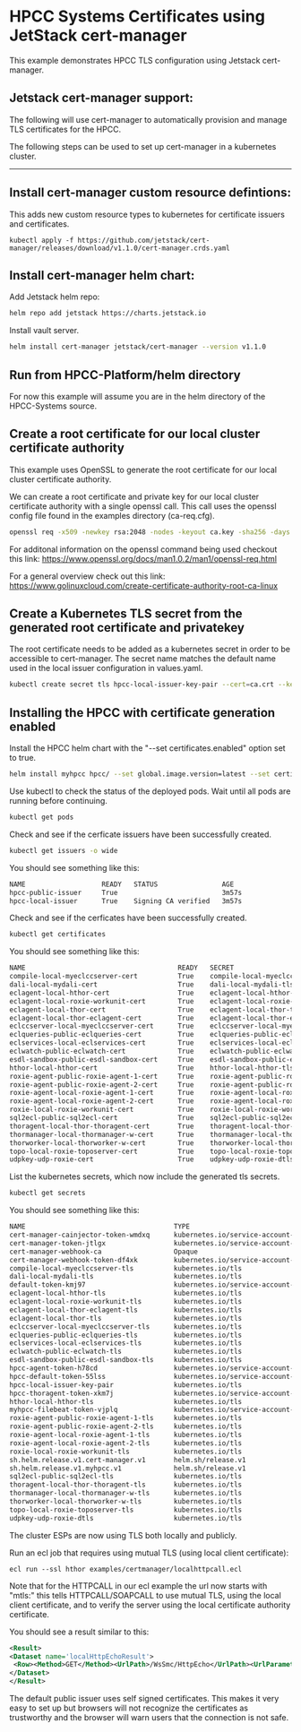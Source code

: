 # HPCC Systems Certificates using JetStack cert-manager

This example demonstrates HPCC TLS configuration using Jetstack cert-manager.

## Jetstack cert-manager support:

The following will use cert-manager to automatically provision and manage TLS certificates for the
HPCC.

The following steps can be used to set up cert-manager in a kubernetes cluster.

--------------------------------------------------------------------------------------------------------

## Install cert-manager custom resource defintions:

This adds new custom resource types to kubernetes for certificate issuers and certificates.

```
kubectl apply -f https://github.com/jetstack/cert-manager/releases/download/v1.1.0/cert-manager.crds.yaml
```

## Install cert-manager helm chart:

Add Jetstack helm repo:

```bash
helm repo add jetstack https://charts.jetstack.io
```

Install vault server.

```bash
helm install cert-manager jetstack/cert-manager --version v1.1.0
```

## Run from HPCC-Platform/helm directory

For now this example will assume you are in the helm directory of the HPCC-Systems source.

## Create a root certificate for our local cluster certificate authority

This example uses OpenSSL to generate the root certificate for our local cluster certificate authority.

We can create a root certificate and private key for our local cluster certificate authority with
a single openssl call. This call uses the openssl config file found in the examples directory (ca-req.cfg).


```bash
openssl req -x509 -newkey rsa:2048 -nodes -keyout ca.key -sha256 -days 1825 -out ca.crt -config examples/certmanager/ca-req.cfg
```

For additonal information on the openssl command being used checkout this link:
https://www.openssl.org/docs/man1.0.2/man1/openssl-req.html

For a general overview check out this link:
https://www.golinuxcloud.com/create-certificate-authority-root-ca-linux


## Create a Kubernetes TLS secret from the generated root certificate and privatekey

The root certificate needs to be added as a kubernetes secret in order to be accessible to cert-manager.
The secret name matches the default name used in the local issuer configuration in values.yaml.

```bash
kubectl create secret tls hpcc-local-issuer-key-pair --cert=ca.crt --key=ca.key
```

## Installing the HPCC with certificate generation enabled

Install the HPCC helm chart with the "--set certificates.enabled" option set to true.

```bash
helm install myhpcc hpcc/ --set global.image.version=latest --set certificates.enabled=true
```

Use kubectl to check the status of the deployed pods.  Wait until all pods are running before continuing.

```bash
kubectl get pods
```

Check and see if the cerficate issuers have been successfully created.

```bash
kubectl get issuers -o wide
```

You should see something like this:

```bash
NAME                   READY   STATUS                AGE
hpcc-public-issuer     True                          3m57s
hpcc-local-issuer      True    Signing CA verified   3m57s
```

Check and see if the cerficates have been successfully created.

```bash
kubectl get certificates
```

You should see something like this:

```bash
NAME                                      READY   SECRET                                   AGE
compile-local-myeclccserver-cert          True    compile-local-myeclccserver-tls          85s
dali-local-mydali-cert                    True    dali-local-mydali-tls                    85s
eclagent-local-hthor-cert                 True    eclagent-local-hthor-tls                 85s
eclagent-local-roxie-workunit-cert        True    eclagent-local-roxie-workunit-tls        85s
eclagent-local-thor-cert                  True    eclagent-local-thor-tls                  85s
eclagent-local-thor-eclagent-cert         True    eclagent-local-thor-eclagent-tls         85s
eclccserver-local-myeclccserver-cert      True    eclccserver-local-myeclccserver-tls      85s
eclqueries-public-eclqueries-cert         True    eclqueries-public-eclqueries-tls         85s
eclservices-local-eclservices-cert        True    eclservices-local-eclservices-tls        85s
eclwatch-public-eclwatch-cert             True    eclwatch-public-eclwatch-tls             85s
esdl-sandbox-public-esdl-sandbox-cert     True    esdl-sandbox-public-esdl-sandbox-tls     85s
hthor-local-hthor-cert                    True    hthor-local-hthor-tls                    85s
roxie-agent-public-roxie-agent-1-cert     True    roxie-agent-public-roxie-agent-1-tls     85s
roxie-agent-public-roxie-agent-2-cert     True    roxie-agent-public-roxie-agent-2-tls     85s
roxie-agent-local-roxie-agent-1-cert      True    roxie-agent-local-roxie-agent-1-tls      85s
roxie-agent-local-roxie-agent-2-cert      True    roxie-agent-local-roxie-agent-2-tls      85s
roxie-local-roxie-workunit-cert           True    roxie-local-roxie-workunit-tls           85s
sql2ecl-public-sql2ecl-cert               True    sql2ecl-public-sql2ecl-tls               85s
thoragent-local-thor-thoragent-cert       True    thoragent-local-thor-thoragent-tls       85s
thormanager-local-thormanager-w-cert      True    thormanager-local-thormanager-w-tls      85s
thorworker-local-thorworker-w-cert        True    thorworker-local-thorworker-w-tls        85s
topo-local-roxie-toposerver-cert          True    topo-local-roxie-toposerver-tls          85s
udpkey-udp-roxie-cert                     True    udpkey-udp-roxie-dtls                    85s
```

List the kubernetes secrets, which now include the generated tls secrets.

```bash
kubectl get secrets
```

You should see something like this:

```bash
NAME                                     TYPE                                  DATA   AGE
cert-manager-cainjector-token-wmdxq      kubernetes.io/service-account-token   3      3m52s
cert-manager-token-jtlgx                 kubernetes.io/service-account-token   3      3m52s
cert-manager-webhook-ca                  Opaque                                3      3m51s
cert-manager-webhook-token-df4xk         kubernetes.io/service-account-token   3      3m52s
compile-local-myeclccserver-tls          kubernetes.io/tls                     3      2m49s
dali-local-mydali-tls                    kubernetes.io/tls                     3      2m56s
default-token-kmj97                      kubernetes.io/service-account-token   3      2d1h
eclagent-local-hthor-tls                 kubernetes.io/tls                     3      2m55s
eclagent-local-roxie-workunit-tls        kubernetes.io/tls                     3      2m53s
eclagent-local-thor-eclagent-tls         kubernetes.io/tls                     3      2m56s
eclagent-local-thor-tls                  kubernetes.io/tls                     3      2m54s
eclccserver-local-myeclccserver-tls      kubernetes.io/tls                     3      2m55s
eclqueries-public-eclqueries-tls         kubernetes.io/tls                     3      2m52s
eclservices-local-eclservices-tls        kubernetes.io/tls                     3      2m54s
eclwatch-public-eclwatch-tls             kubernetes.io/tls                     3      2m50s
esdl-sandbox-public-esdl-sandbox-tls     kubernetes.io/tls                     3      2m49s
hpcc-agent-token-h78cd                   kubernetes.io/service-account-token   3      2m58s
hpcc-default-token-55lss                 kubernetes.io/service-account-token   3      2m58s
hpcc-local-issuer-key-pair               kubernetes.io/tls                     2      3m23s
hpcc-thoragent-token-xkm7j               kubernetes.io/service-account-token   3      2m58s
hthor-local-hthor-tls                    kubernetes.io/tls                     3      2m49s
myhpcc-filebeat-token-vjplq              kubernetes.io/service-account-token   3      2m58s
roxie-agent-public-roxie-agent-1-tls     kubernetes.io/tls                     3      2m51s
roxie-agent-public-roxie-agent-2-tls     kubernetes.io/tls                     3      2m49s
roxie-agent-local-roxie-agent-1-tls      kubernetes.io/tls                     3      2m51s
roxie-agent-local-roxie-agent-2-tls      kubernetes.io/tls                     3      2m52s
roxie-local-roxie-workunit-tls           kubernetes.io/tls                     3      2m52s
sh.helm.release.v1.cert-manager.v1       helm.sh/release.v1                    1      3m52s
sh.helm.release.v1.myhpcc.v1             helm.sh/release.v1                    1      2m58s
sql2ecl-public-sql2ecl-tls               kubernetes.io/tls                     3      2m55s
thoragent-local-thor-thoragent-tls       kubernetes.io/tls                     3      2m52s
thormanager-local-thormanager-w-tls      kubernetes.io/tls                     3      2m51s
thorworker-local-thorworker-w-tls        kubernetes.io/tls                     3      2m51s
topo-local-roxie-toposerver-tls          kubernetes.io/tls                     3      2m53s
udpkey-udp-roxie-dtls                    kubernetes.io/tls                     3      2m55s
```

The cluster ESPs are now using TLS both locally and publicly.

Run an ecl job that requires using mutual TLS (using local client certificate):

```
ecl run --ssl hthor examples/certmanager/localhttpcall.ecl
```

Note that for the HTTPCALL in our ecl example the url now starts with "mtls:" this tells HTTPCALL/SOAPCALL to use mutual TLS, using the local client certificate, and to verify the server using the local certificate authority certificate.

You should see a result similar to this:

```xml
<Result>
<Dataset name='localHttpEchoResult'>
 <Row><Method>GET</Method><UrlPath>/WsSmc/HttpEcho</UrlPath><UrlParameters>name=doe,joe&amp;number=1</UrlParameters><Headers><Header>Accept-Encoding: gzip, deflate</Header><Header>Accept: text/xml</Header></Headers><Content></Content></Row>
</Dataset>
</Result>
```

The default public issuer uses self signed certificates. This makes it very easy to set up but browsers
will not recognize the certificates as trustworthy and the browser will warn users that the connection
is not safe.
